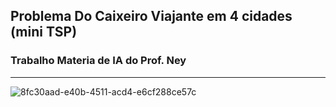 ## Problema Do Caixeiro Viajante em 4 cidades (mini TSP)
### Trabalho Materia de IA do Prof. Ney

---------

![8fc30aad-e40b-4511-acd4-e6cf288ce57c](https://github.com/user-attachments/assets/055523ee-8600-493f-898c-fd5dcc6abe68)

